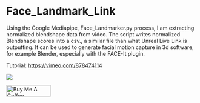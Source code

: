 # Face_Landmark_Link

Using the Google Mediapipe, Face_Landmarker.py process, I am extracting normalized blendshape data from video. The script writes normalized Blendshape scores into a csv., a similar file than what Unreal Live Link is outputting.
It can be used to generate facial motion capture in 3d software, for example Blender, especially with the FACE-It plugin.

Tutorial: https://vimeo.com/878474114

<img src="https://i.imgur.com/sXYHemk.png">




<a href="https://www.buymeacoffee.com/qaanaaq" target="_blank"><img src="https://cdn.buymeacoffee.com/buttons/v2/default-yellow.png" alt="Buy Me A Coffee" style="height: 30px !important;width: 117px !important;" ></a>
